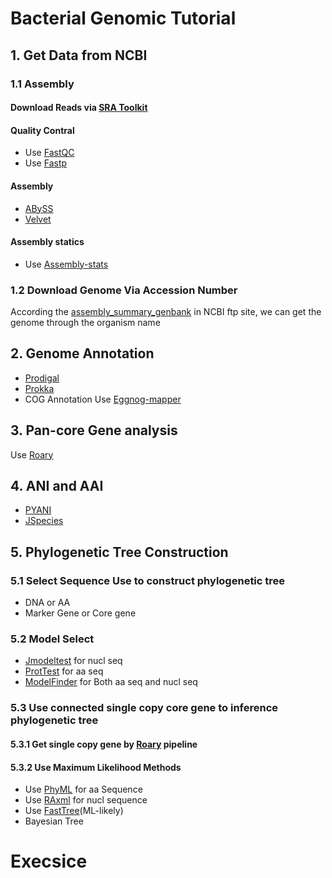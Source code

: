 
# Bacterial Genomic Tutorial

## 1. Get Data from NCBI
### 1.1 Assembly 
#### Download Reads via [SRA Toolkit](https://www.ncbi.nlm.nih.gov/sra/docs/toolkitsoft/)
#### Quality Contral 
* Use [FastQC](https://www.bioinformatics.babraham.ac.uk/projects/fastqc/)
* Use [Fastp](https://github.com/OpenGene/fastp)
#### Assembly
* [ABySS](https://github.com/bcgsc/abyss)
* [Velvet](https://github.com/dzerbino/velvet)
#### Assembly statics
* Use [Assembly-stats](https://github.com/sanger-pathogens/assembly-stats)

### 1.2 Download Genome Via Accession Number
According the [assembly_summary_genbank](ftp://ftp.ncbi.nlm.nih.gov/genomes/ASSEMBLY_REPORTS/assembly_summary_genbank.txt) in NCBI ftp site, we can get the genome through the organism name

## 2. Genome Annotation
* [Prodigal](https://github.com/hyattpd/Prodigal) 
* [Prokka](https://github.com/tseemann/prokka) 
* COG Annotation Use [Eggnog-mapper](https://github.com/jhcepas/eggnog-mapper)

## 3. Pan-core Gene analysis

Use [Roary](https://github.com/sanger-pathogens/Roary/tree/master/contrib/roary_plots)

## 4. ANI and AAI
* [PYANI](https://github.com/widdowquinn/pyani)
* [JSpecies](http://jspecies.ribohost.com/jspeciesws/)

## 5. Phylogenetic Tree Construction
### 5.1 Select Sequence Use to construct phylogenetic tree
* DNA or AA
* Marker Gene or Core gene

### 5.2 Model Select
* [Jmodeltest](https://github.com/ddarriba/jmodeltest2) for nucl seq
* [ProtTest](https://github.com/ddarriba/prottest3) for aa seq
* [ModelFinder](http://www.iqtree.org/) for Both aa seq and nucl seq

### 5.3 Use connected single copy core gene to inference phylogenetic tree
#### 5.3.1 Get single copy gene by [Roary](https://github.com/sanger-pathogens/Roary/tree/master/contrib/roary_plots) pipeline

#### 5.3.2 Use Maximum Likelihood Methods
* Use [PhyML](http://www.atgc-montpellier.fr/phyml/) for aa Sequence 
* Use [RAxml](https://github.com/stamatak/standard-RAxML) for nucl sequence 
* Use [FastTree](http://www.microbesonline.org/fasttree/)(ML-likely)
* Bayesian Tree

# Execsice
